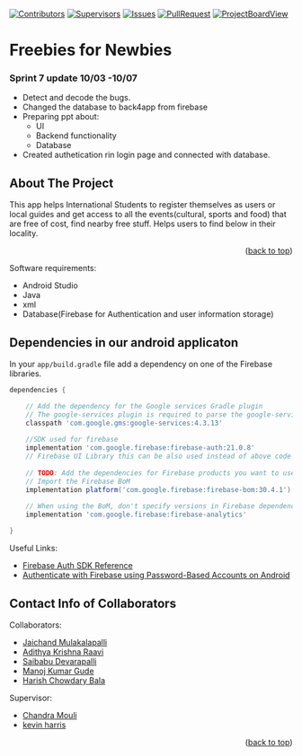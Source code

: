 <a name="readme-top"></a>

<!-- PROJECT SHIELDS -->
[![Contributors][contributors-shield]][contributors-url]
[![Supervisors][supervisors-shield]][supervisors-url]
[![Issues][issues-shield]][issues-url]
[![PullRequest][pullrequest-shield]][pullrequest-url]
[![ProjectBoardView][projectboardview-shield]][projectboardview-url]

# Freebies for Newbies

### Sprint 7 update 10/03 -10/07
* Detect and decode the bugs.
* Changed the database to back4app from firebase
* Preparing ppt about:
    * UI
    * Backend functionality
    * Database
* Created authetication rin login page and connected with database.

<!-- ABOUT THE PROJECT -->
## About The Project

This app helps International Students to register themselves as users or local guides and get access to all the events(cultural, sports and food) that are free of cost, find nearby free stuff.
Helps users to find below in their locality.

<p align="right">(<a href="#readme-top">back to top</a>)</p>

Software requirements: 
* Android Studio
* Java
* xml
* Database(Firebase for Authentication and user information storage) 

<!-- ABOUT THE DEPENDENCIES -->

## Dependencies in our android applicaton

In your `app/build.gradle` file add a dependency on one of the Firebase libraries.

```groovy
dependencies {

	// Add the dependency for the Google services Gradle plugin
	// The google-services plugin is required to parse the google-services.json file
	classpath 'com.google.gms:google-services:4.3.13'
	
	//SDK used for firebase 
	implementation 'com.google.firebase:firebase-auth:21.0.8'
	// Firebase UI Library this can be also used instead of above code "implementation 'com.firebaseui:firebase-ui-auth:8.0.1'"
	
	// TODO: Add the dependencies for Firebase products you want to use
	// Import the Firebase BoM
	implementation platform('com.google.firebase:firebase-bom:30.4.1')
	
	// When using the BoM, don't specify versions in Firebase dependencie. Contains public API classes for Firebase Analytics.
	implementation 'com.google.firebase:firebase-analytics'

}
```
Useful Links:
* [Firebase Auth SDK Reference](https://firebase.google.com/docs/reference/android/com/google/firebase/auth/package-summary?authuser=0&hl=en)
* [Authenticate with Firebase using Password-Based Accounts on Android](https://firebase.google.com/docs/auth/android/password-auth?hl=en&authuser=0)


<!-- CONTACT INFO -->
## Contact Info of Collaborators

Collaborators:
* [Jaichand Mulakalapalli](https://github.com/jaichandm)
* [Adithya Krishna Raavi](https://github.com/Adithyakrishna9)
* [Saibabu Devarapalli](https://github.com/saibabu369)
* [Manoj Kumar Gude](https://github.com/manoj2205)
* [Harish Chowdary Bala](https://github.com/Harish6600)

Supervisor:
* [Chandra Mouli](https://github.com/cm2kotteti)
* [kevin harris](https://github.com/kcharris)

<p align="right">(<a href="#readme-top">back to top</a>)</p>


<!-- MARKDOWN LINKS & IMAGES -->

[contributors-shield]: https://img.shields.io/badge/Contributors-5-brightgreen
[contributors-url]: https://github.com/Sec03Team05Fall22GDP1/FreebiesforNewbies/graphs/contributors
[supervisors-shield]: https://img.shields.io/badge/Supervisors-2-yellowgreen
[supervisors-url]: https://github.com/Sec03Team05Fall22GDP1/FreebiesforNewbies/collaborators
[issues-shield]: https://img.shields.io/badge/Issues-0-red
[issues-url]: https://github.com/Sec03Team05Fall22GDP1/FreebiesforNewbies/issues
[pullrequest-shield]: https://img.shields.io/badge/Pull%20Requests-0-orange
[pullrequest-url]: https://github.com/Sec03Team05Fall22GDP1/FreebiesforNewbies/pulls
[projectboardview-shield]: https://img.shields.io/badge/Project%20BoardView-green
[projectboardview-url]: https://github.com/orgs/Sec03Team05Fall22GDP1/projects/1/views/2
